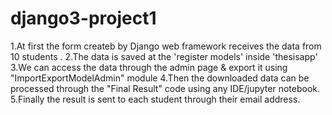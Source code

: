 # django3-project1

1.At first the form createb by Django web framework receives the data from 10 students . 
2.The data is saved at the 'register models' inside 'thesisapp' 
3.We can access the data through the admin page & export it using "ImportExportModelAdmin" module
4.Then the downloaded data can be processed through the "Final Result" code using any IDE/jupyter notebook. 
5.Finally the result is sent to each student through their email address. 
